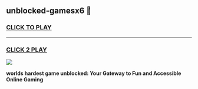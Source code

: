 
## unblocked-gamesx6 👋
<h3>
<a href="https://premium.freeplayer.one?title=unblocked-gamesx6&ref=14F">CLICK TO PLAY</a></h3>
<hr>

<h3>
<a href="https://premium.freeplayer.one?title=unblocked-gamesx6&ref=14F">CLICK 2 PLAY</a>
  
</h3>

<a href="https://premium.freeplayer.one?title=unblocked-gamesx6&ref=12F/"><img src="https://clearcache.store/games.png"></a>


**worlds hardest game unblocked: Your Gateway to Fun and Accessible Online Gaming**
